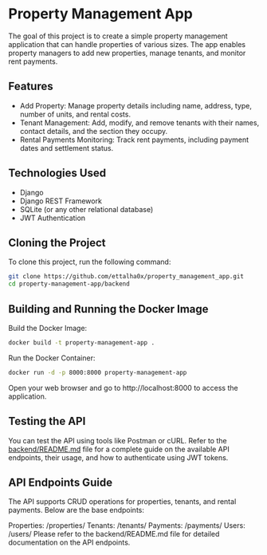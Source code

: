 # Property Management App

The goal of this project is to create a simple property management application that can handle properties of various sizes. The app enables property managers to add new properties, manage tenants, and monitor rent payments.

## Features

- Add Property: Manage property details including name, address, type, number of units, and rental costs.
- Tenant Management: Add, modify, and remove tenants with their names, contact details, and the section they occupy.
- Rental Payments Monitoring: Track rent payments, including payment dates and settlement status.

## Technologies Used

- Django
- Django REST Framework
- SQLite (or any other relational database)
- JWT Authentication

## Cloning the Project

To clone this project, run the following command:

```bash
git clone https://github.com/ettalha0x/property_management_app.git
cd property-management-app/backend
```
## Building and Running the Docker Image
Build the Docker Image:

```bash
docker build -t property-management-app .
```
Run the Docker Container:

```bash
docker run -d -p 8000:8000 property-management-app
```
Open your web browser and go to http://localhost:8000 to access the application.

## Testing the API
You can test the API using tools like Postman or cURL. Refer to the [backend/README.md](https://github.com/ettalha0x/property_management_app/blob/main/backend/README.md) file for a complete guide on the available API endpoints, their usage,   and how to authenticate using JWT tokens.

## API Endpoints Guide
The API supports CRUD operations for properties, tenants, and rental payments. Below are the base endpoints:

Properties: /properties/
Tenants: /tenants/
Payments: /payments/
Users: /users/
Please refer to the backend/README.md file for detailed documentation on the API endpoints.
